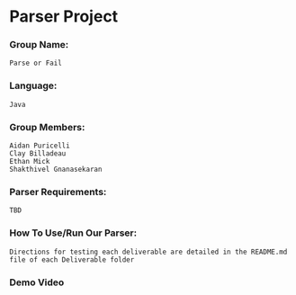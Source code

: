 # Parser Project
### Group Name: 
    Parse or Fail
### Language: 
    Java
### Group Members:
    Aidan Puricelli
    Clay Billadeau
    Ethan Mick
    Shakthivel Gnanasekaran
### Parser Requirements:
    TBD
### How To Use/Run Our Parser:
    Directions for testing each deliverable are detailed in the README.md file of each Deliverable folder
### Demo Video
    
